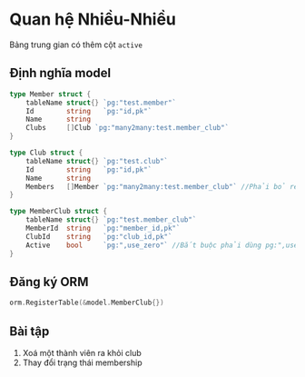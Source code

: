 # Quan hệ Nhiều-Nhiều
Bảng trung gian có thêm cột `active`

## Định nghĩa model
```go
type Member struct {
	tableName struct{} `pg:"test.member"`
	Id        string   `pg:"id,pk"`
	Name      string
	Clubs     []Club `pg:"many2many:test.member_club"`
}

type Club struct {
	tableName struct{} `pg:"test.club"`
	Id        string   `pg:"id,pk"`
	Name      string
	Members   []Member `pg:"many2many:test.member_club"` //Phải bỏ rel mà chỉ dùng many2many thôi
}

type MemberClub struct {
	tableName struct{} `pg:"test.member_club"`
	MemberId  string   `pg:"member_id,pk"`
	ClubId    string   `pg:"club_id,pk"`
	Active    bool     `pg:",use_zero"` //Bắt buộc phải dùng pg:",use_zero" nếu không giá trị false biến thành null
}

```

## Đăng ký ORM

```go
orm.RegisterTable(&model.MemberClub{})
```

## Bài tập

1. Xoá một thành viên ra khỏi club
2. Thay đổi trạng thái membership